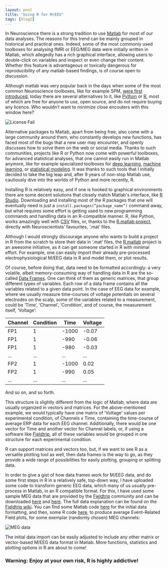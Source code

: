 ```yaml
---
layout: post
title: "Using R for M/EEG"
tags: [blog2]
---
```


In Neuroscience there is a strong tradition to use [Matlab](https://ch.mathworks.com/) for most of our data analyses. The reasons for this trend can be mainly grouped in historical and practical ones. Indeed, some of the most commonly used toolboxes for analysing fMRI or EEG/MEG data were initially written in Matlab, which allegedly has a rich graphical interface, allowing users to double-click on variables and inspect or even change their content. Whether this feature is advantageous or toxically dangerous for reproducibility of any matlab-based findings, is of course open to discussion.  

Although matlab was very popular back in the days when some of the most common Neuroscience toolboxes, like for example SPM, [were first introduced](http://www.fil.ion.ucl.ac.uk/spm/doc/history.html), today there are several alternatives to it, like [Python](https://www.python.org/) or [R](https://www.r-project.org/), most of which are free for anyone to use, open source, and do not require buying any licence. Who wouldn’t want to minimize close encouters with this window here?

![License Fail](https://ch.mathworks.com/matlabcentral/answers/uploaded_files/80901/Capture.PNG)

Alternative packages to Matlab, apart from being free, also come with a large community around them, who constantly develops new functions, has faced most of the bugs that a new user may encounter, and openly discusses how to solve them on the web or social media. Thanks to such communities, projects like R or Python now come with powerful toolboxes, for advanced statistical analyses, that one cannot easily run in Matlab anymore, like for example specialized toolboxes for [deep learning](http://deeplearning.net/software/theano/), [machine learning](http://scikit-learn.org/stable/), or [statistical modeling](https://stat.ethz.ch/R-manual/R-devel/library/nlme/html/lme.html). It was thanks to such tools that I initially decided to take the big leap and, after 9 years of non-stop Matlab use, cautiously dive into the worlds of Python and more recently, R.


Installing R is relatively easy, and if one is hooked to graphical environments there are some decent solutions that closely match Matlab's interface, like [R Studio](https://www.rstudio.com/). Downloading and installing most of the R packages that one will eventually need is just a `install.packages(“package_name”)` command away, but what requires some effort is getting used to new programming commands and handling data in an R-compatible manner. R, like Python, works amazingly well with [CSV](https://en.wikipedia.org/wiki/Comma-separated_values) files, or, thanks to the [R.matlab project](https://github.com/HenrikBengtsson/R.matlab), directly with Neuroscientists’ favourites, ‘.mat’ files. 


Although I would strongly discourage anyone who wants to build a project in R from the scratch to store their data in ‘.mat’ files, the [R.matlab](https://github.com/HenrikBengtsson/R.matlab) project is an awesome initiative, as it can get someone started in R with minimal effort. For example, one can easily import their already pre-processed electrophysiological M/EEG data in R and model them, or plot results.


Of course, before doing that, data need to be formatted accordingly: a very volatile, albeit memory-consuming way of handling data in R are the so-called [Data Frames](http://www.r-tutor.com/r-introduction/data-frame). One can think of them as generic matrices, that group different types of variables. Each row of a data frame contains all the variables related to a given data point. In the case of EEG data for example, where we usually measure time-courses of voltage potentials on several electrodes on the scalp, some of the variables related to a measurement, could be ‘Time’, ‘Channel’, ‘Condition’, and of course, the measurement itself, ‘Voltage’:


Channel | Condition | Time | Voltage
--- | --- | --- | ---
FP1 | 1 | -1000 | -0.07
FP1 | 1 | -990 | -0.06
FP1 | 1 | -980 | -0.03
... | ...| ...|...
FP2 | 1 | -1000 | 0.02
FP2 | 1 | -990 | 0.05
... | ...| ...|...

And so on, and so forth.

This structure is slightly different from the logic of Matlab, where data are usually organized in vectors and matrices. For the above-mentioned example, we would typically have one matrix of 'Voltage' values per experimental condition, of Channels x Time, containing the time-course of average ERP data for each EEG channel. Additionally, there would be one vector for Time and another vector for Channel labels, or, if using a software like [Fieldtrip](http://www.fieldtriptoolbox.org/), all of these variables would be grouped in one structure for each experimental condition.

R can support matrices and vectors too, but, if we want to see R as a versatile plotting tool as well, then data frames is the way to go, as they provide a wide range of possibilities for easily plotting, grouping or splitting data. 

In order to give a gist of how data frames work for M/EEG data, and do some first steps in R in a relatively safe, top-down way, I have uploaded some code to transform generic EEG data, which many of us usually pre-process in Matlab, in an R compatible format. For this, I have used some sample MEG data that are provided by the [Fieldtrip](http://www.fieldtriptoolbox.org/) community and can be downloaded [here](ftp://ftp.fieldtriptoolbox.org/pub/fieldtrip/tutorial/cluster_permutation_freq/dataFC.mat) and [here](ftp://ftp.fieldtriptoolbox.org/pub/fieldtrip/tutorial/cluster_permutation_freq/dataFIC.mat). The full data explanation can be found on the [Fieldtrip wiki](http://www.fieldtriptoolbox.org/tutorial/shared/dataset). 
You can find some Matlab code [here](https://github.com/aath0/REEG/blob/master/fieldtrip2R.m) for the initial data formatting, and then,
some R code [here](https://github.com/aath0/REEG/blob/master/Plot_ERPFs.R), to produce average Event-Related Field plots, for some exemplar (randomly chosen) MEG channels:

![MEG data](https://raw.githubusercontent.com/aath0/aath01.github.io/master/images/Data4R.mat.png)

The initial data import can be easily adjusted to include any other matrix or vector-based M/EEG data format in Matlab. More functions, statistics and plotting options in R are about to come!

### Warning: Enjoy at your own risk, R is highly addictive!

